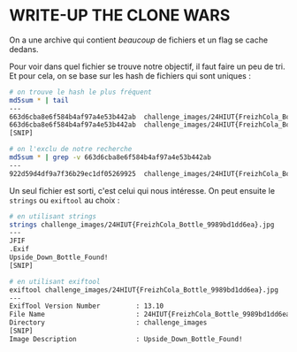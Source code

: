 # WRITE-UP THE CLONE WARS

On a une archive qui contient *beaucoup* de fichiers et un flag se cache dedans.

Pour voir dans quel fichier se trouve notre objectif, il faut faire un peu de tri.
Et pour cela, on se base sur les hash de fichiers qui sont uniques :

```bash
# on trouve le hash le plus fréquent
md5sum * | tail
---
663d6cba8e6f584b4af97a4e53b442ab  challenge_images/24HIUT{FreizhCola_Bottle_fd8bef23328a}.jpg
663d6cba8e6f584b4af97a4e53b442ab  challenge_images/24HIUT{FreizhCola_Bottle_fd24b3fbf0cd}.jpg
[SNIP]

# on l'exclu de notre recherche
md5sum * | grep -v 663d6cba8e6f584b4af97a4e53b442ab
---
922d59d4df9a7f36b29ec1df05269925  challenge_images/24HIUT{FreizhCola_Bottle_9989bd1dd6ea}.jpg
```

Un seul fichier est sorti, c'est celui qui nous intéresse.
On peut ensuite le `strings` ou `exiftool` au choix :

```bash
# en utilisant strings
strings challenge_images/24HIUT{FreizhCola_Bottle_9989bd1dd6ea}.jpg
---
JFIF
.Exif
Upside_Down_Bottle_Found!
[SNIP]

# en utilisant exiftool
exiftool challenge_images/24HIUT{FreizhCola_Bottle_9989bd1dd6ea}.jpg
---
ExifTool Version Number         : 13.10
File Name                       : 24HIUT{FreizhCola_Bottle_9989bd1dd6ea}.jpg
Directory                       : challenge_images
[SNIP]
Image Description               : Upside_Down_Bottle_Found!
```
